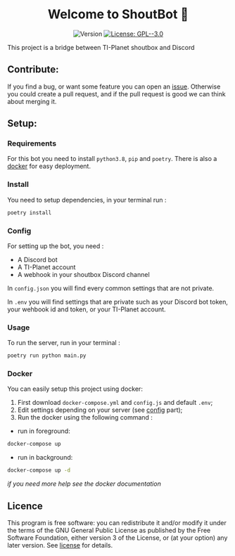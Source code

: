 <h1 align="center">Welcome to ShoutBot 👋</h1>
<p align="center">
  <img alt="Version" src="https://img.shields.io/badge/version-0.1.0-blue.svg?cacheSeconds=2592000" />
  <a href="/license" target="_blank">
    <img alt="License: GPL--3.0" src="https://img.shields.io/badge/License-GPL--3.0-yellow.svg" />
  </a>
</p>

This project is a bridge between TI-Planet shoutbox and Discord

## Contribute: 

If you find a bug, or want some feature you can open an [issue](https://github.com/LeGmask/ShoutBot/issues/new/choose). Otherwise you could create a pull request, and if the pull request is good we can think about merging it.

## Setup:

### Requirements

For this bot you need to install `python3.8`, `pip` and `poetry`. There is also a [docker](#docker) for easy deployment.

### Install

You need to setup dependencies, in your terminal run :

```sh
poetry install
```

### Config

For setting up the bot, you need :

-   A Discord bot
-   A TI-Planet account
-   A webhook in your shoutbox Discord channel

In `config.json` you will find every common settings that are not private.

In `.env` you will find settings that are private such as your Discord bot token, your wehbook id and token, or your TI-Planet account.

### Usage

To run the server, run in your terminal :

```sh
poetry run python main.py
```

### Docker

You can easily setup this project using docker:

1. First download `docker-compose.yml` and `config.js` and default `.env`;
2. Edit settings depending on your server (see [config](#config) part);
3. Run the docker using the following command :

-   run in foreground:

```sh
docker-compose up
```

-   run in background:

```sh
docker-compose up -d
```

_if you need more help see the docker documentation_

<!-- For updating the container:
```sh
docker-compose pull
``` -->

## Licence

This program is free software: you can redistribute it and/or modify it under the terms of the GNU General Public License as published by the Free Software Foundation, either version 3 of the License, or (at your option) any later version.
See [license](license) for details.
